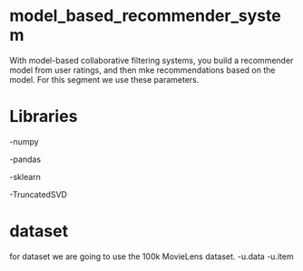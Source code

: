 # model_based_recommender_system
With model-based collaborative filtering systems, you build a recommender model from user ratings, and then mke recommendations based on the model. For this segment we use these parameters.

# Libraries

-numpy

-pandas

-sklearn

-TruncatedSVD

# dataset

for dataset we are going to use the 100k MovieLens dataset.
-u.data
-u.item



